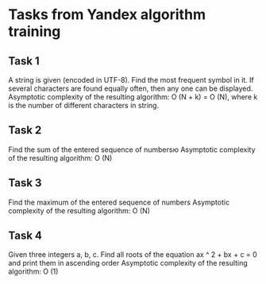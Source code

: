 # Tasks from Yandex algorithm training #

## Task 1 #

A string is given (encoded in UTF-8). Find the most frequent symbol in it. If several characters are found equally often, then any one can be displayed.
Asymptotic complexity of the resulting algorithm: O (N + k) = O (N), where k is the number of different characters in string.

## Task 2 #

Find the sum of the entered sequence of numbersю
Asymptotic complexity of the resulting algorithm: O (N)

## Task 3 #

Find the maximum of the entered sequence of numbers
Asymptotic complexity of the resulting algorithm: O (N)

## Task 4 #

Given three integers a, b, c. Find all roots of the equation ax ^ 2 + bx + c = 0 and print them in ascending order
Asymptotic complexity of the resulting algorithm: O (1)
